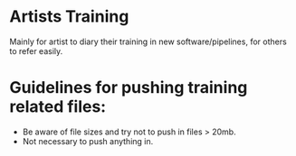 # Artists Training
Mainly for artist to diary their training in new software/pipelines, for others to refer easily.

# Guidelines for pushing training related files:
- Be aware of file sizes and try not to push in files > 20mb.
- Not necessary to push anything in.
